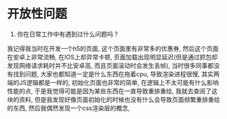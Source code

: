 # 开放性问题

1. 你在日常工作中有遇到过什么问题吗？

我记得我当时在开发一个h5的页面, 这个页面里有非常多的优惠券, 然后这个页面在安卓上非常流畅, 在IOS上却异常卡顿, 页面加载出现明显延迟(但是通过抓包却发现网络请求耗时并不比安卓高, 而且页面滚动时会发生丢帧), 当时很多同事都没有找到问题, 大家也都知道一定是什么东西在拖着cpu, 导致渲染进程很慢, 其实两端的JS逻辑都是一样的, 初始化页面也非常的简单, 在逻辑上不太可能有什么影响性能的点, 于是我觉得可能是因为某些东西在一直导致重排重绘, 我就去查阅了这块的资料, 但是我发现好像页面初始化的时候也没有什么会导致页面频繁重排重绘的东西, 然后我偶然发现一个css渲染层的概念, 